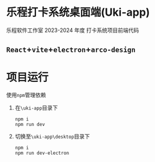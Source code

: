 # 乐程打卡系统桌面端(Uki-app)

乐程软件工作室 2023-2024 年度 打卡系统项目前端代码

## `React`+`vite`+`electron`+`arco-design`

# 项目运行

使用`npm`管理依赖

1. 在`\uki-app`目录下

   ```shell
   npm i
   npm run dev
   ```

2. 切换至`\uki-app\desktop`目录下

   ```shell
   npm i
   npm run dev-electron
   ```
